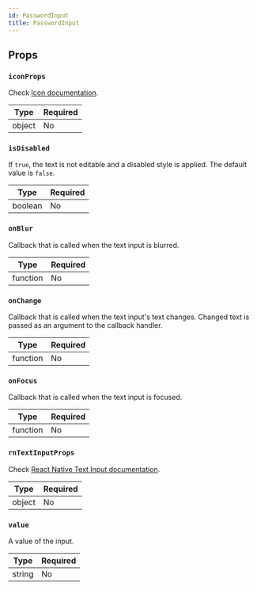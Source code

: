 ```yaml
---
id: PasswordInput
title: PasswordInput
---
```


## Props

### `iconProps`

Check [Icon documentation](Icon.md#props).

| Type   | Required |
| -------| -------- |
| object | No       |

### `isDisabled`

If `true`, the text is not editable and a disabled style is applied. The default value is `false`.

| Type    | Required |
| --------| -------- |
| boolean | No       |

### `onBlur`

Callback that is called when the text input is blurred.

| Type     | Required |
| ---------| -------- |
| function | No       |

### `onChange`

Callback that is called when the text input's text changes. Changed text is passed as an argument to the callback handler.

| Type     | Required |
| ---------| -------- |
| function | No       |

### `onFocus`

Callback that is called when the text input is focused.

| Type     | Required |
| ---------| -------- |
| function | No       |

### `rnTextInputProps`

Check [React Native Text Input documentation](https://reactnative.dev/docs/textinput#props).

| Type   | Required |
| -------| -------- |
| object | No       |

### `value`

A value of the input.

| Type   | Required |
| -------| -------- |
| string | No       |

